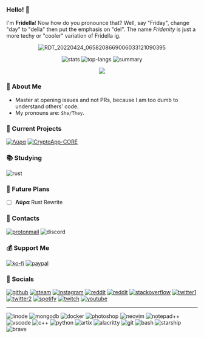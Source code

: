 ### Hello! 👋

I'm **Fridella**! Now how do you pronounce that? Well, say "Friday", change "day" to "della" then put the emphasis on "del". The name *Fridenity* is just a more techy or "cooler" variation of Fridella ig.

<div align="center">

![RDT_20220424_0658208669006033121090395](https://user-images.githubusercontent.com/43757589/177018124-16b466ec-4303-4ece-be7c-1388c57c8253.jpg)

![stats](https://github-readme-stats.vercel.app/api?username=fridenity0777&theme=radical) 
![top-langs](https://github-readme-stats.vercel.app/api/top-langs/?username=fridenity0777&theme=radical&layout=compact)
![summary](https://github-profile-summary-cards.vercel.app/api/cards/profile-details?username=fridenity0777&theme=radical)

![](https://hits.seeyoufarm.com/api/count/incr/badge.svg?url=https%3A%2F%2Fgithub.com%2F{username}1212%2Fhit-counter)
</div>

### 💖 About Me
- Master at opening issues and not PRs, because I am too dumb to understand others' code.
- My pronouns are: `She/They`.
### 💎 Current Projects
[![Λύρα](https://github-readme-stats.vercel.app/api/pin/?username=lyra-music&repo=lyra&theme=radical)](https://github.com/lyra-music/lyra)
[![CryptoApp-CORE](https://github-readme-stats.vercel.app/api/pin/?username=fridenity0777&repo=CryptoApp-CORE&theme=radical)](https://github.com/fridenity0777/CryptoApp-CORE)
### 📚 Studying
![rust](https://img.shields.io/badge/Rust-black?style=for-the-badge&logo=rust&logoColor=#E57324)
### 🚀 Future Plans
- [ ] **Λύρα** Rust Rewrite
### 📨 Contacts
[![protonmail](https://img.shields.io/badge/ProtonMail-8B89CC?style=for-the-badge&logo=protonmail&logoColor=white)](https://pastebin.com/KBiVmSTY)
![discord](https://dcbadge.vercel.app/api/shield/548850193202675713)
### 💰 Support Me
[![ko-fi](https://img.shields.io/badge/Ko--fi-F16061?style=for-the-badge&logo=ko-fi&logoColor=white)](https://ko-fi.com/fridenity0777)
[![paypal](https://img.shields.io/badge/PayPal-00457C?style=for-the-badge&logo=paypal&logoColor=white)](https://www.paypal.me/teammiez)
### 🔗 Socials
[![github](https://img.shields.io/badge/GitHub-100000?style=for-the-badge&logo=github&logoColor=white)](https://github.com/fridenity0777)
[![steam](https://img.shields.io/badge/Steam-000000?style=for-the-badge&logo=steam&logoColor=white)](https://steamcommunity.com/id/fridenity0777/)
[![instagram](https://img.shields.io/badge/Instagram-E4405F?style=for-the-badge&logo=instagram&logoColor=white)](https://www.instagram.com/fridenity0777/)
[![reddit](https://img.shields.io/badge/Reddit-FF4500?style=for-the-badge&logo=reddit&logoColor=white)](https://www.reddit.com/u/fridenity0777)
[![reddit](https://img.shields.io/badge/Reddit-FF4500?style=for-the-badge&logo=reddit&logoColor=black)](https://www.reddit.com/u/_frydellia0999)
[![stackoverflow](https://img.shields.io/badge/Stack_Overflow-FE7A16?style=for-the-badge&logo=stack-overflow&logoColor=white)](https://stackoverflow.com/users/10858898/fridenity0777)
[![twitter1](https://img.shields.io/badge/Twitter-1DA1F2?style=for-the-badge&logo=twitter&logoColor=white)](https://twitter.com/fridenity0777)
[![twitter2](https://img.shields.io/badge/Twitter-1DA1F2?style=for-the-badge&logo=twitter&logoColor=black)](https://twitter.com/_frydellia0999)
[![spotify](https://img.shields.io/badge/Spotify-1ED760?&style=for-the-badge&logo=spotify&logoColor=white)](https://open.spotify.com/user/21i2irqqgk4rlvl3ewomljvaa)
[![twitch](https://img.shields.io/badge/Twitch-9146FF?style=for-the-badge&logo=twitch&logoColor=white)](https://www.twitch.tv/fridenity0777)
[![youtube](https://img.shields.io/badge/YouTube-FF0000?style=for-the-badge&logo=youtube&logoColor=white)](https://www.youtube.com/channel/UC5pMgZ5651eUrL5y9ApXhHA)

---
![linode](https://img.shields.io/badge/Linode-00A95C?style=for-the-badge&logo=Linode&logoColor=white)
![mongodb](https://img.shields.io/badge/MongoDB-4EA94B?style=for-the-badge&logo=mongodb&logoColor=white)
![docker](https://img.shields.io/badge/Docker-2CA5E0?style=for-the-badge&logo=docker&logoColor=white)
![photoshop](https://img.shields.io/badge/Adobe%20Photoshop-31A8FF?style=for-the-badge&logo=Adobe%20Photoshop&logoColor=black)
![neovim](https://img.shields.io/badge/NeoVim-%2357A143.svg?&style=for-the-badge&logo=neovim&logoColor=white)
![notepad++](https://img.shields.io/badge/Notepad++-90E59A.svg?style=for-the-badge&logo=notepad%2B%2B&logoColor=black)
![vscode](https://img.shields.io/badge/VSCode-0078D4?style=for-the-badge&logo=visual%20studio%20code&logoColor=white)
![c++](https://img.shields.io/badge/C%2B%2B-00599C?style=for-the-badge&logo=c%2B%2B&logoColor=white)
![python](https://img.shields.io/badge/Python-FFD43B?style=for-the-badge&logo=python&logoColor=blue)
![artix](https://img.shields.io/badge/Artix_Linux-10A0CC?style=for-the-badge&logo=artix-linux&logoColor=white)
![alacritty](https://img.shields.io/badge/alacritty-F46D01?style=for-the-badge&logo=alacritty&logoColor=white)
![git](https://img.shields.io/badge/GIT-E44C30?style=for-the-badge&logo=git&logoColor=white)
![bash](https://img.shields.io/badge/GNU%20Bash-4EAA25?style=for-the-badge&logo=GNU%20Bash&logoColor=white)
![starship](https://img.shields.io/badge/starship-DD0B78?style=for-the-badge&logo=starship&logoColor=white)
![brave](https://img.shields.io/badge/Brave-FF1B2D?style=for-the-badge&logo=Brave&logoColor=white)

